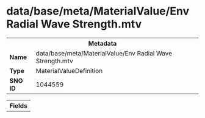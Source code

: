 <h1>data/base/meta/MaterialValue/Env Radial Wave Strength.mtv</h1><table><tr><th colspan="100%">Metadata</th></tr><tr><td><b>Name</b></td><td>data/base/meta/MaterialValue/Env Radial Wave Strength.mtv</td></tr><tr><td><b>Type</b></td><td>MaterialValueDefinition</td></tr><tr><td><b>SNO ID</b></td><td>1044559</td></tr></table>

<table><tr><th colspan="100%">Fields</th></tr></table>

